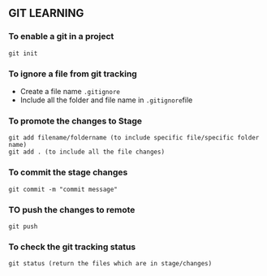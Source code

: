 ## GIT LEARNING
### To enable a git in a project
```
git init
```
### To  ignore a file from git tracking
* Create a file name `.gitignore`
* Include all the folder and file name in `.gitignore`file 

### To promote the changes to Stage
```
git add filename/foldername (to include specific file/specific folder name)
git add . (to include all the file changes)
```

### To commit the stage changes
```
git commit -m "commit message"
```
### TO push the changes to remote
```
git push
```
### To check the git tracking status
```
git status (return the files which are in stage/changes)
```
